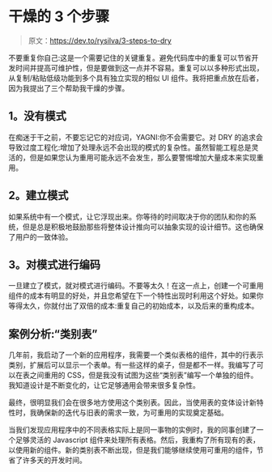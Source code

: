 # 干燥的 3 个步骤

> 原文：<https://dev.to/rysilva/3-steps-to-dry>

不要重复你自己:这是一个需要记住的关键重复。避免代码库中的重复可以节省开发时间并提高可维护性，但是要做到这一点并不容易。重复可以以多种形式出现，从复制/粘贴低级功能到多个具有独立实现的相似 UI 组件。我将把重点放在后者，因为我提出了三个帮助我干燥的步骤。

## 1。没有模式

在痴迷于干之前，不要忘记它的对应词，YAGNI:你不会需要它。对 DRY 的追求会导致过度工程化:增加了处理永远不会出现的模式的复杂性。虽然智能工程总是灵活的，但是如果您认为重用可能永远不会发生，那么要警惕增加大量成本来实现重用。

## 2。建立模式

如果系统中有一个模式，让它浮现出来。你等待的时间取决于你的团队和你的系统，但是总是积极地鼓励那些将整体设计推向可以抽象实现的设计细节。这也确保了用户的一致体验。

## 3。对模式进行编码

一旦建立了模式，就对模式进行编码。不要等太久！在这一点上，创建一个可重用组件的成本有明显的好处，并且您希望在下一个特性出现时利用这个好处。如果你等得太久，你就付出了双倍的成本:重复自己的初始成本，以及后来的重构成本。

## 案例分析:“类别表”

几年前，我启动了一个新的应用程序，我需要一个类似表格的组件，其中的行表示类别，扩展后可以显示一个表单。有一些这样的桌子，但是都不一样。我编写了可以在表之间重用的 CSS，但是我没有试图为这些“类别表”编写一个单独的组件。我知道设计是不断变化的，让它足够通用会带来很多复杂性。

最终，很明显我们会在很多地方使用这个类别表。因此，当使用表的变体设计新特性时，我确保新的迭代与旧表的需求一致，为可重用的实现奠定基础。

当我们发现应用程序中的不同表格实际上是同一事物的实例时，我的同事创建了一个足够灵活的 Javascript 组件来处理所有表格。然后，我重构了所有现有的表，以使用新的组件。新的类别表不断出现，但是我们能够继续使用可重用的组件，节省了许多天的开发时间。